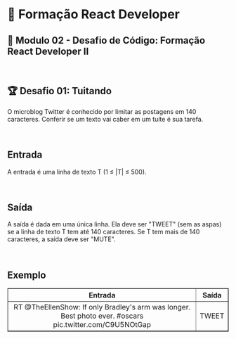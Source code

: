 # 📌 **Formação React Developer**
## 📝 **Modulo 02 - Desafio de Código: Formação React Developer II**

<br>

## 🏆 Desafio 01: Tuitando
O microblog Twitter é conhecido por limitar as postagens em 140 caracteres. Conferir se um texto vai caber em um tuíte é sua tarefa.

<br>

## Entrada
A entrada é uma linha de texto T (1 ≤ |T| ≤ 500).

<br>

## Saída
A saída é dada em uma única linha. Ela deve ser "TWEET" (sem as aspas) se a linha de texto T tem até 140 caracteres. Se T tem mais de 140 caracteres, a saída deve ser "MUTE".

<br>

## Exemplo

<table border=1>
    <tr>
        <th style="text-align:center">Entrada</th>
        <th style="text-align:center">Saída</th>
    </tr>
    <tr>
        <td align="center">RT @TheEllenShow: If only Bradley's arm was longer. Best photo ever. #oscars pic.twitter.com/C9U5NOtGap</td>
        <td align="center">TWEET</td>
    </tr>
</table>